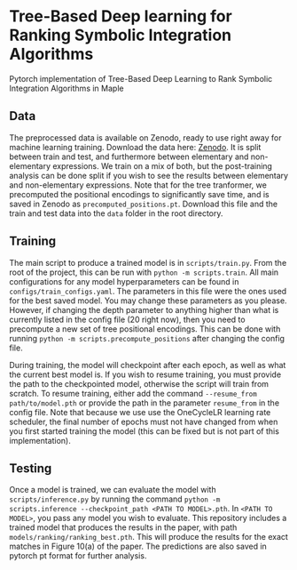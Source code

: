 # Tree-Based Deep learning for Ranking Symbolic Integration Algorithms
Pytorch implementation of Tree-Based Deep Learning to Rank Symbolic Integration Algorithms in Maple

## Data
The preprocessed data is available on Zenodo, ready to use right away for machine learning training. Download the data here: [Zenodo](https://zenodo.org/records/16752399). It is split between train and test, and furthermore between elementary and non-elementary expressions. We train on a mix of both, but the post-training analysis can be done split if you wish to see the results between elementary and non-elementary expressions. Note that for the tree tranformer, we precomputed the positional encodings to significantly save time, and is saved in Zenodo as `precomputed_positions.pt`. Download this file and the train and test data into the `data` folder in the root directory.

## Training
The main script to produce a trained model is in `scripts/train.py`. From the root of the project, this can be run with `python -m scripts.train`. All main configurations for any model hyperparameters can be found in `configs/train_configs.yaml`. The parameters in this file were the ones used for the best saved model. You may change these parameters as you please. However, if changing the depth parameter to anything higher than what is currently listed in the config file (20 right now), then you need to precompute a new set of tree positional encodings. This can be done with running `python -m scripts.precompute_positions` after changing the config file.

During training, the model will checkpoint after each epoch, as well as what the current best model is. If you wish to resume training, you must provide the path to the checkpointed model, otherwise the script will train from scratch. To resume training, either add the command `--resume_from path/to/model.pth` or provide the path in the parameter `resume_from` in the config file. Note that because we use use the OneCycleLR learning rate scheduler, the final number of epochs must not have changed from when you first started training the model (this can be fixed but is not part of this implementation).

## Testing
Once a model is trained, we can evaluate the model with `scripts/inference.py` by running the command `python -m scripts.inference --checkpoint_path <PATH TO MODEL>.pth`. In `<PATH TO MODEL>`, you pass any model you wish to evaluate. This repository includes a trained model that produces the results in the paper, with path `models/ranking/ranking_best.pth`. This will produce the results for the exact matches in Figure 10(a) of the paper. The predictions are also saved in pytorch pt format for further analysis.  
